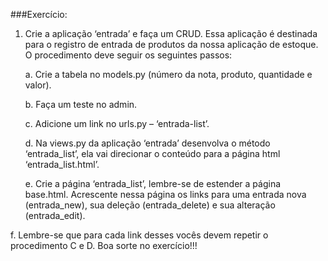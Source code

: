 ###Exercício:
1. Crie a aplicação ‘entrada’ e faça um CRUD. Essa aplicação é destinada
para o registro de entrada de produtos da nossa aplicação de estoque.
O procedimento deve seguir os seguintes passos:
   
   
    a. Crie a tabela no models.py (número da nota, produto, quantidade e
    valor).
    
    b. Faça um teste no admin.
    
    c. Adicione um link no urls.py – ‘entrada-list’.
    
    d. Na views.py da aplicação ‘entrada’ desenvolva o método
    ‘entrada_list’, ela vai direcionar o conteúdo para a página html
    ‘entrada_list.html’.
    
    e. Crie a página ‘entrada_list’, lembre-se de estender a página
    base.html. Acrescente nessa página os links para uma entrada nova
    (entrada_new), sua deleção (entrada_delete) e sua alteração
    (entrada_edit).

f. Lembre-se que para cada link desses vocês devem repetir o procedimento
C e D.
Boa sorte no exercício!!!